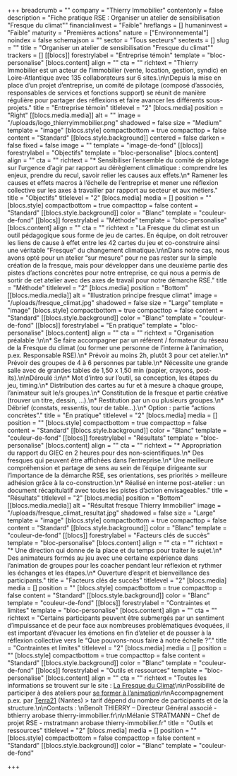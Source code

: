 +++
breadcrumb = ""
company = "Thierry Immobilier"
contentonly = false
description = "Fiche pratique RSE : Organiser un atelier de sensibilisation \"Fresque du climat\""
financialinvest = "Faible"
hreflangs = []
humaninvest = "Faible"
maturity = "Premières actions"
nature = ["Environnemental"]
noindex = false
schemajson = ""
sector = "Tous secteurs"
seotexts = []
slug = ""
title = "Organiser un atelier de sensibilisation \"Fresque du climat\""
trackers = []
[[blocs]]
forestrylabel = "Entreprise témoin"
template = "bloc-personalise"
[blocs.content]
align = ""
cta = ""
richtext = "Thierry Immobilier est un acteur de l’immobilier (vente, location, gestion, syndic) en Loire-Atlantique avec 135 collaborateurs sur 6 sites.\n\nDepuis la mise en place d’un projet d’entreprise, un comité de pilotage (composé d’associés, responsables de services et fonctions support) se réunit de manière régulière pour partager des réflexions et faire avancer les différents sous-projets."
title = "Entreprise témoin"
titlelevel = "2"
[blocs.media]
position = "Right"
[[blocs.media.media]]
alt = ""
image = "/uploads/logo_thierryimmobilier.png"
shadowed = false
size = "Medium"
template = "image"
[blocs.style]
compactbottom = true
compacttop = false
content = "Standard"
[[blocs.style.background]]
centered = false
darken = false
fixed = false
image = ""
template = "image-de-fond"
[[blocs]]
forestrylabel = "Objectifs"
template = "bloc-personalise"
[blocs.content]
align = ""
cta = ""
richtext = "* Sensibiliser l’ensemble du comité de pilotage sur l’urgence d’agir par rapport au dérèglement climatique : comprendre les enjeux, prendre du recul, savoir relier les causes aux effets.\n* Ramener les causes et effets macros à l’échelle de l’entreprise et mener une réflexion collective sur les axes à travailler par rapport au secteur et aux métiers."
title = "Objectifs"
titlelevel = "2"
[blocs.media]
media = []
position = ""
[blocs.style]
compactbottom = true
compacttop = false
content = "Standard"
[[blocs.style.background]]
color = "Blanc"
template = "couleur-de-fond"
[[blocs]]
forestrylabel = "Méthode"
template = "bloc-personalise"
[blocs.content]
align = ""
cta = ""
richtext = "La Fresque du climat est un outil pédagogique sous forme de jeu de cartes. En équipe, on doit retrouver les liens de cause à effet entre les 42 cartes du jeu et co-construire ainsi une véritable “Fresque” du changement climatique.\n\nDans notre cas, nous avons opté pour un atelier “sur mesure” pour ne pas rester sur la simple création de la fresque, mais pour développer dans une deuxième partie des pistes d’actions concrètes pour notre entreprise, ce qui nous a permis de sortir de cet atelier avec des axes de travail pour notre démarche RSE."
title = "Méthode"
titlelevel = "2"
[blocs.media]
position = "Bottom"
[[blocs.media.media]]
alt = "Illustration principe fresque climat"
image = "/uploads/fresque_climat.jpg"
shadowed = false
size = "Large"
template = "image"
[blocs.style]
compactbottom = true
compacttop = false
content = "Standard"
[[blocs.style.background]]
color = "Blanc"
template = "couleur-de-fond"
[[blocs]]
forestrylabel = "En pratique"
template = "bloc-personalise"
[blocs.content]
align = ""
cta = ""
richtext = "Organisation préalable :\n\n* Se faire accompagner par un référent / formateur du réseau de la Fresque du climat (ou former une personne de l’interne à l’animation, p.ex. Responsable RSE).\n* Prévoir au moins 2h, plutôt 3 pour cet atelier.\n* Prévoir des groupes de 4 à 6 personnes par table.\n* Nécessite une grande salle avec de grandes tables de 1,50 x 1,50 min (papier, crayons, post-its).\n\nDéroulé :\n\n* Mot d’intro sur l’outil, sa conception, les étapes du jeu, timing.\n* Distribution des cartes au fur et à mesure à chaque groupe, l’animateur suit le/s groupes.\n* Constitution de la fresque et partie créative (trouver un titre, dessin, …).\n* Restitution par un ou plusieurs groupes.\n* Débrief (constats, ressentis, tour de table…).\n* Option : partie “actions concrètes”."
title = "En pratique"
titlelevel = "2"
[blocs.media]
media = []
position = ""
[blocs.style]
compactbottom = true
compacttop = false
content = "Standard"
[[blocs.style.background]]
color = "Blanc"
template = "couleur-de-fond"
[[blocs]]
forestrylabel = "Résultats"
template = "bloc-personalise"
[blocs.content]
align = ""
cta = ""
richtext = "* Appropriation du rapport du GIEC en 2 heures pour des non-scientifiques.\n* Des fresques qui peuvent être affichées dans l’entreprise.\n* Une meilleure compréhension et partage de sens au sein de l’équipe dirigeante sur l’importance de la démarche RSE, ses orientations, ses priorités > meilleure adhésion grâce à la co-construction.\n* Réalisé en interne post-atelier : un document récapitulatif avec toutes les pistes d’action envisageables."
title = "Résultats"
titlelevel = "2"
[blocs.media]
position = "Bottom"
[[blocs.media.media]]
alt = "Résultat fresque Thierry Immobilier"
image = "/uploads/fresque_climat_resultat.jpg"
shadowed = false
size = "Large"
template = "image"
[blocs.style]
compactbottom = true
compacttop = false
content = "Standard"
[[blocs.style.background]]
color = "Blanc"
template = "couleur-de-fond"
[[blocs]]
forestrylabel = "Facteurs clés de succès"
template = "bloc-personalise"
[blocs.content]
align = ""
cta = ""
richtext = "* Une direction qui donne de la place et du temps pour traiter le sujet.\n* Des animateurs formés au jeu avec une certaine expérience dans l’animation de groupes pour les coacher pendant leur réflexion et rythmer les échanges et les étapes.\n* Ouverture d’esprit et bienveillance des participants."
title = "Facteurs clés de succès"
titlelevel = "2"
[blocs.media]
media = []
position = ""
[blocs.style]
compactbottom = true
compacttop = false
content = "Standard"
[[blocs.style.background]]
color = "Blanc"
template = "couleur-de-fond"
[[blocs]]
forestrylabel = "Contraintes et limites"
template = "bloc-personalise"
[blocs.content]
align = ""
cta = ""
richtext = "Certains participants peuvent être submergés par un sentiment d’impuissance et de peur face aux nombreuses problématiques évoquées, il est important d’évacuer les émotions en fin d’atelier et de pousser à la réflexion collective vers le “Que pouvons-nous faire à notre échelle ?”."
title = "Contraintes et limites"
titlelevel = "2"
[blocs.media]
media = []
position = ""
[blocs.style]
compactbottom = true
compacttop = false
content = "Standard"
[[blocs.style.background]]
color = "Blanc"
template = "couleur-de-fond"
[[blocs]]
forestrylabel = "Outils et ressources"
template = "bloc-personalise"
[blocs.content]
align = ""
cta = ""
richtext = "Toutes les informations se trouvent sur le site : [La Fresque du Climat](https://fresqueduclimat.org/)\n\nPossibilité de participer à des ateliers pour [se former à l’animation](https://fresqueduclimat.org/dates-formations/)\n\nAccompagnement p.ex. par [Terra21](http://www.terra21.fr/) (Nantes) > tarif dépend du nombre de participants et de la structure.\n\nContacts :   \nBenoît THIERRY – Directeur Général associé - bthierry arobase thierry-immobilier.fr\n\nMélanie STRATMANN – Chef de projet RSE - mstratmann arobase thierry-immobilier.fr"
title = "Outils et ressources"
titlelevel = "2"
[blocs.media]
media = []
position = ""
[blocs.style]
compactbottom = false
compacttop = false
content = "Standard"
[[blocs.style.background]]
color = "Blanc"
template = "couleur-de-fond"

+++
